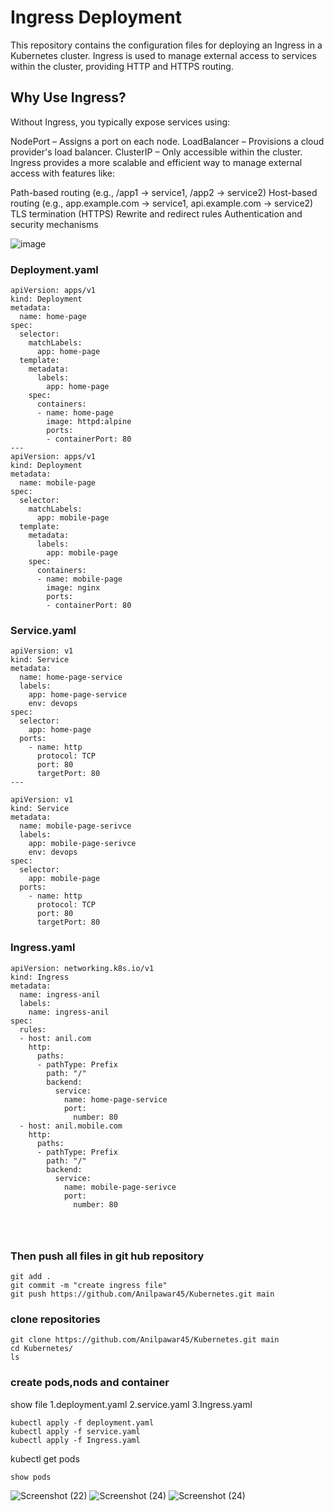 # Ingress Deployment
This repository contains the configuration files for deploying an Ingress in a Kubernetes cluster. Ingress is used to manage external access to services within the cluster, providing HTTP and HTTPS routing.
## Why Use Ingress?
Without Ingress, you typically expose services using:

NodePort – Assigns a port on each node.
LoadBalancer – Provisions a cloud provider's load balancer.
ClusterIP – Only accessible within the cluster.
Ingress provides a more scalable and efficient way to manage external access with features like:

Path-based routing (e.g., /app1 → service1, /app2 → service2)
Host-based routing (e.g., app.example.com → service1, api.example.com → service2)
TLS termination (HTTPS)
Rewrite and redirect rules
Authentication and security mechanisms


![image](https://github.com/user-attachments/assets/470122fa-b401-48f9-9e42-581b4d0bf547)


### Deployment.yaml
```
apiVersion: apps/v1
kind: Deployment
metadata:
  name: home-page
spec:
  selector:
    matchLabels:
      app: home-page
  template:
    metadata:
      labels:
        app: home-page
    spec:
      containers:
      - name: home-page
        image: httpd:alpine
        ports:
        - containerPort: 80
---
apiVersion: apps/v1
kind: Deployment
metadata:
  name: mobile-page
spec:
  selector:
    matchLabels:
      app: mobile-page
  template:
    metadata:
      labels:
        app: mobile-page
    spec:
      containers:
      - name: mobile-page
        image: nginx
        ports:
        - containerPort: 80

```
### Service.yaml
```
apiVersion: v1
kind: Service
metadata:
  name: home-page-service
  labels:
    app: home-page-service
    env: devops
spec:
  selector:
    app: home-page
  ports:
    - name: http
      protocol: TCP
      port: 80
      targetPort: 80
---

apiVersion: v1
kind: Service
metadata:
  name: mobile-page-serivce
  labels:
    app: mobile-page-serivce
    env: devops
spec:
  selector:
    app: mobile-page
  ports:
    - name: http
      protocol: TCP
      port: 80
      targetPort: 80
   ```
### Ingress.yaml
```
apiVersion: networking.k8s.io/v1
kind: Ingress
metadata:
  name: ingress-anil
  labels:
    name: ingress-anil
spec:
  rules:
  - host: anil.com
    http:
      paths:
      - pathType: Prefix
        path: "/"
        backend:
          service:
            name: home-page-service
            port: 
              number: 80
  - host: anil.mobile.com
    http:
      paths:
      - pathType: Prefix
        path: "/"
        backend:
          service:
            name: mobile-page-serivce
            port: 
              number: 80




```
### Then push all files in git hub repository
```
git add .
git commit -m "create ingress file"
git push https://github.com/Anilpawar45/Kubernetes.git main
```
### clone repositories
```
git clone https://github.com/Anilpawar45/Kubernetes.git main
cd Kubernetes/
ls
```
### create pods,nods and container
show file 
1.deployment.yaml
2.service.yaml
3.Ingress.yaml
```
kubectl apply -f deployment.yaml
kubectl apply -f service.yaml
kubectl apply -f Ingress.yaml
```
kubectl get pods
```
show pods
```

![Screenshot (22)](https://github.com/user-attachments/assets/075e11e1-32d1-4b4f-8513-66742468bf82)
![Screenshot (24)](https://github.com/user-attachments/assets/b33e0c76-30c8-490f-a967-ad4b346de8b1)
![Screenshot (24)](https://github.com/user-attachments/assets/84760159-d597-4d32-bfc1-d5aaab12cea8)




